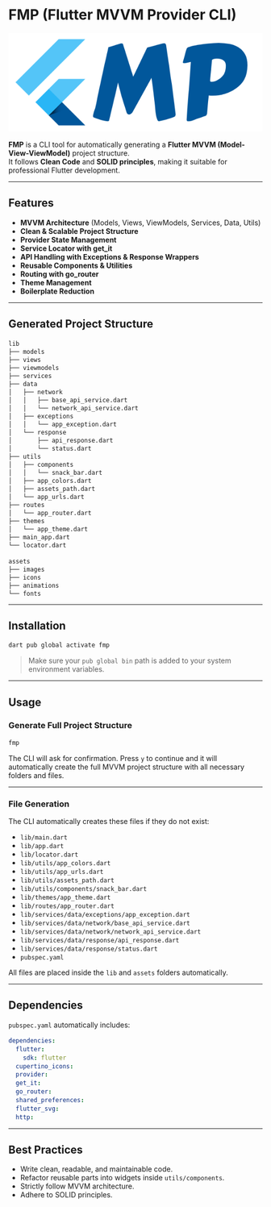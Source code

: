 # FMP (Flutter MVVM Provider CLI)

![flutter-task-manager](https://raw.githubusercontent.com/mdnahidhossen1911/FMP/refs/heads/master/fmp.png)

**FMP** is a CLI tool for automatically generating a **Flutter MVVM (Model-View-ViewModel)** project structure.  
It follows **Clean Code** and **SOLID principles**, making it suitable for professional Flutter development.

---

## Features

- **MVVM Architecture** (Models, Views, ViewModels, Services, Data, Utils)
- **Clean & Scalable Project Structure**
- **Provider State Management**
- **Service Locator with get_it**
- **API Handling with Exceptions & Response Wrappers**
- **Reusable Components & Utilities**
- **Routing with go_router**
- **Theme Management**
- **Boilerplate Reduction**

---

## Generated Project Structure

```
lib
├── models
├── views
├── viewmodels
├── services
├── data
│   ├── network
│   │   ├── base_api_service.dart
│   │   └── network_api_service.dart
│   ├── exceptions
│   │   └── app_exception.dart
│   └── response
│       ├── api_response.dart
│       └── status.dart
├── utils
│   ├── components
│   │   └── snack_bar.dart
│   ├── app_colors.dart
│   ├── assets_path.dart
│   └── app_urls.dart
├── routes
│   └── app_router.dart
├── themes
│   └── app_theme.dart
├── main_app.dart
└── locator.dart

assets
├── images
├── icons
├── animations
└── fonts
```

---

## Installation

```bash
dart pub global activate fmp
```

> Make sure your `pub global bin` path is added to your system environment variables.

---

## Usage

### Generate Full Project Structure

```bash
fmp
```

The CLI will ask for confirmation. Press `y` to continue and it will automatically create the full MVVM project structure with all necessary folders and files.

---

### File Generation

The CLI automatically creates these files if they do not exist:

- `lib/main.dart`
- `lib/app.dart`
- `lib/locator.dart`
- `lib/utils/app_colors.dart`
- `lib/utils/app_urls.dart`
- `lib/utils/assets_path.dart`
- `lib/utils/components/snack_bar.dart`
- `lib/themes/app_theme.dart`
- `lib/routes/app_router.dart`
- `lib/services/data/exceptions/app_exception.dart`
- `lib/services/data/network/base_api_service.dart`
- `lib/services/data/network/network_api_service.dart`
- `lib/services/data/response/api_response.dart`
- `lib/services/data/response/status.dart`
- `pubspec.yaml`

All files are placed inside the `lib` and `assets` folders automatically.

---

## Dependencies

`pubspec.yaml` automatically includes:

```yaml
dependencies:
  flutter:
    sdk: flutter
  cupertino_icons:
  provider:
  get_it:
  go_router:
  shared_preferences:
  flutter_svg:
  http:
```

--- 

## Best Practices

- Write clean, readable, and maintainable code.
- Refactor reusable parts into widgets inside `utils/components`.
- Strictly follow MVVM architecture.
- Adhere to SOLID principles.  


